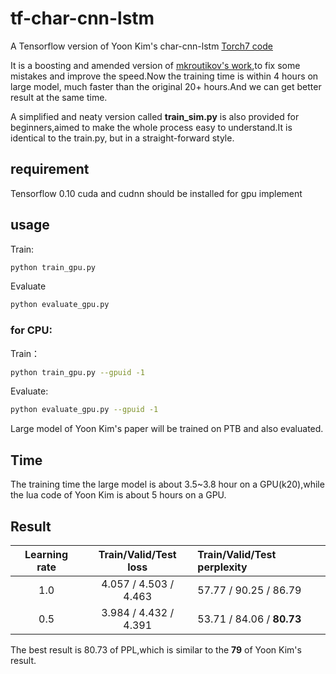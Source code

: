 # tf-char-cnn-lstm
A Tensorflow version of Yoon Kim's char-cnn-lstm [Torch7 code](https://github.com/yoonkim/lstm-char-cnn)

It is a boosting and amended version of [mkroutikov's work](https://github.com/mkroutikov/tf-lstm-char-cnn),to fix some mistakes and improve the speed.Now the training time is within 4 hours on large model, much faster than the original 20+ hours.And we can get better result at the same time.

A simplified and neaty version called **train_sim.py** is also provided for beginners,aimed to make the whole process easy to understand.It is identical to the train.py, but in a straight-forward style. 

## requirement

Tensorflow 0.10
cuda and cudnn should be installed for gpu implement

## usage
Train:
```sh
python train_gpu.py
```
Evaluate
```sh
python evaluate_gpu.py
```
### for CPU:
Train：
```sh
python train_gpu.py --gpuid -1
```
Evaluate:
```sh
python evaluate_gpu.py --gpuid -1
```
Large model of Yoon Kim's paper will be trained on PTB and also evaluated.

## Time
The training time the large model is about 3.5~3.8 hour on a GPU(k20),while the lua code of Yoon Kim is about 5 hours on a GPU.


## Result
| Learning rate  |  Train/Valid/Test loss  |  Train/Valid/Test perplexity  |
|:--------------:|:-----------------------:|:------------------------------|
| 1.0            | 4.057 / 4.503 / 4.463   | 57.77 / 90.25 / 86.79         |
| 0.5            | 3.984 / 4.432 / 4.391   | 53.71 / 84.06 / **80.73**     |

The best result is 80.73 of PPL,which is similar to the **79** of Yoon Kim's result.






